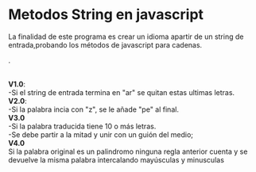 # Metodos String en javascript
La finalidad de este programa es crear un idioma apartir de un string de entrada,probando los métodos de javascript para cadenas.

.


<br><strong>V1.0</strong>:
<br>-Si el string de entrada termina en "ar" se quitan estas ultimas letras.
<br><strong>V2.0</strong>:
<br>-Si la  palabra incia con "z", se le añade "pe" al final.
<br><strong>V3.0</strong>
<br>-Si la palabra traducida tiene 10 o más letras.
<br>-Se debe partir a la mitad y unir con un guión del medio;
<br><strong>V4.0</strong>
<br>Si la palabra original es un palindromo ninguna regla anterior cuenta y se devuelve la misma palabra intercalando mayúsculas y minusculas
